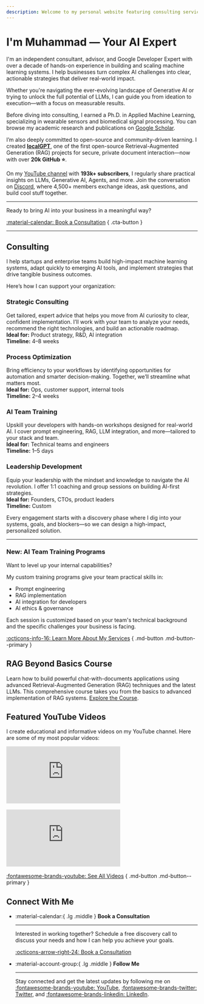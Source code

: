 ```yaml
---
description: Welcome to my personal website featuring consulting services and YouTube videos.
---
```



# I'm Muhammad — Your AI Expert

I'm an independent consultant, advisor, and Google Developer Expert with over a decade of hands-on experience in building and scaling machine learning systems. I help businesses turn complex AI challenges into clear, actionable strategies that deliver real-world impact.

Whether you're navigating the ever-evolving landscape of Generative AI or trying to unlock the full potential of LLMs, I can guide you from ideation to execution—with a focus on measurable results.

Before diving into consulting, I earned a Ph.D. in Applied Machine Learning, specializing in wearable sensors and biomedical signal processing. You can browse my academic research and publications on [Google Scholar](https://scholar.google.com/citations?user=vQcpPPAAAAAJ\&hl=en).

I’m also deeply committed to open-source and community-driven learning. I created **[localGPT](https://github.com/PromtEngineer/localGPT)**, one of the first open-source Retrieval-Augmented Generation (RAG) projects for secure, private document interaction—now with over **20k GitHub ⭐**.

On my [YouTube channel](https://www.youtube.com/@engineerprompt) with **193k+ subscribers**, I regularly share practical insights on LLMs, Generative AI, Agents, and more. Join the conversation on [Discord](https://discord.gg/nMEEN2sS), where 4,500+ members exchange ideas, ask questions, and build cool stuff together.

---

Ready to bring AI into your business in a meaningful way?

[:material-calendar: Book a Consultation](./book-a-call.md) { .cta-button }

---

## Consulting

I help startups and enterprise teams build high-impact machine learning systems, adapt quickly to emerging AI tools, and implement strategies that drive tangible business outcomes.

Here’s how I can support your organization:

### Strategic Consulting  
Get tailored, expert advice that helps you move from AI curiosity to clear, confident implementation. I’ll work with your team to analyze your needs, recommend the right technologies, and build an actionable roadmap.  
**Ideal for:** Product strategy, R&D, AI integration  
**Timeline:** 4–8 weeks

### Process Optimization  
Bring efficiency to your workflows by identifying opportunities for automation and smarter decision-making. Together, we’ll streamline what matters most.  
**Ideal for:** Ops, customer support, internal tools  
**Timeline:** 2–4 weeks

### AI Team Training  
Upskill your developers with hands-on workshops designed for real-world AI. I cover prompt engineering, RAG, LLM integration, and more—tailored to your stack and team.  
**Ideal for:** Technical teams and engineers  
**Timeline:** 1–5 days

### Leadership Development  
Equip your leadership with the mindset and knowledge to navigate the AI revolution. I offer 1:1 coaching and group sessions on building AI-first strategies.  
**Ideal for:** Founders, CTOs, product leaders  
**Timeline:** Custom

Every engagement starts with a discovery phase where I dig into your systems, goals, and blockers—so we can design a high-impact, personalized solution.

---

### New: AI Team Training Programs

Want to level up your internal capabilities?

My custom training programs give your team practical skills in:

- Prompt engineering
- RAG implementation
- AI integration for developers
- AI ethics & governance

Each session is customized based on your team's technical background and the specific challenges your business is facing.

[:octicons-info-16: Learn More About My Services](./services.md) { .md-button .md-button--primary }


## RAG Beyond Basics Course

Learn how to build powerful chat-with-documents applications using advanced Retrieval-Augmented Generation (RAG) techniques and the latest LLMs. This comprehensive course takes you from the basics to advanced implementation of RAG systems. [Explore the Course](./rag-beyond-basics.md).

## Featured YouTube Videos

I create educational and informative videos on my YouTube channel. Here are some of my most popular videos:

<div class="video-grid" style="grid-template-columns: repeat(2, 1fr); max-width: 100%;">
  <div class="video-card" style="margin-bottom: 1rem;">
    <div class="video-wrapper">
      <iframe src="https://www.youtube.com/embed/vX3A96_F3FU" title="YouTube video player" frameborder="0" allow="accelerometer; autoplay; clipboard-write; encrypted-media; gyroscope; picture-in-picture" allowfullscreen></iframe>
    </div>
  </div>
  
  <div class="video-card" style="margin-bottom: 1rem;">
    <div class="video-wrapper">
      <iframe src="https://www.youtube.com/embed/tmiBae2goJM" title="YouTube video player" frameborder="0" allow="accelerometer; autoplay; clipboard-write; encrypted-media; gyroscope; picture-in-picture" allowfullscreen></iframe>
    </div>
  </div>
</div>

[:fontawesome-brands-youtube: See All Videos](./youtube.md) { .md-button .md-button--primary }


## Connect With Me

<div class="grid cards" markdown>

-   :material-calendar:{ .lg .middle } __Book a Consultation__

    ---

    Interested in working together? Schedule a free discovery call to discuss your needs and how I can help you achieve your goals.

    [:octicons-arrow-right-24: Book a Consultation](./book-a-call.md)

-   :material-account-group:{ .lg .middle } __Follow Me__

    ---

    Stay connected and get the latest updates by following me on [:fontawesome-brands-youtube: YouTube](https://www.youtube.com/@engineerprompt), [:fontawesome-brands-twitter: Twitter](https://twitter.com/engineerrprompt), and [:fontawesome-brands-linkedin: LinkedIn](https://linkedin.com/in/engineerprompt).

</div>

